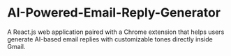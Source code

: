 # AI-Powered-Email-Reply-Generator
A React.js web application paired with a Chrome extension that helps users generate AI-based email replies with customizable tones directly inside Gmail.
